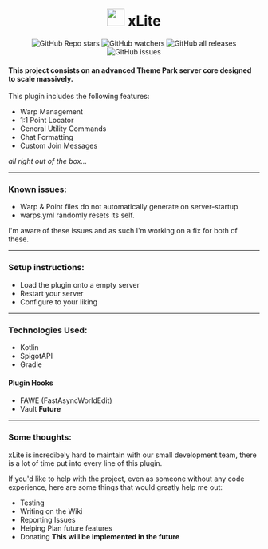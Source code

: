 <h1 align="center"><img height="35" src="https://emoji.gg/assets/emoji/1852-notchapple.gif"> xLite</h1>
<div align="center">

![GitHub Repo stars](https://img.shields.io/github/stars/DreamersICU/xLite?style=for-the-badge) 
![GitHub watchers](https://img.shields.io/github/watchers/DreamersICU/xLite?style=for-the-badge) 
![GitHub all releases](https://img.shields.io/github/downloads/DreamersICU/xLite/total?style=for-the-badge) 
![GitHub issues](https://img.shields.io/github/issues/DreamersICU/xLite?style=for-the-badge)

</div>

#### This project consists on an advanced Theme Park server core designed to scale massively.

This plugin includes the following features:

- Warp Management
- 1:1 Point Locator
- General Utility Commands
- Chat Formatting
- Custom Join Messages

<em>all right out of the box...</em>

------------

### Known issues:
- Warp & Point files do not automatically generate on server-startup
- warps.yml randomly resets its self.

I'm aware of these issues and as such I'm working on a fix for both of these.

------------

### Setup instructions:
- Load the plugin onto a empty server
- Restart your server
- Configure to your liking

------------
### Technologies Used:
- Kotlin
- SpigotAPI
- Gradle

#### Plugin Hooks
- FAWE (FastAsyncWorldEdit)
- Vault <b>Future</b>

------------

### Some thoughts:
xLite is incredibely hard to maintain with our small development team, there is a lot of time put into every line of this plugin.

If you'd like to help with the project, even as someone without any code experience, here are some things that would greatly help me out:
- Testing
- Writing on the Wiki
- Reporting Issues
- Helping Plan future features
- Donating <b>This will be implemented in the future</b>
